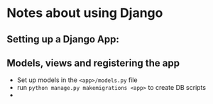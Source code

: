 # Notes about using Django

## Setting up a Django App:

## Models, views and registering the app

* Set up models in the `<app>/models.py` file
* run `python manage.py makemigrations <app>` to create DB scripts
* 